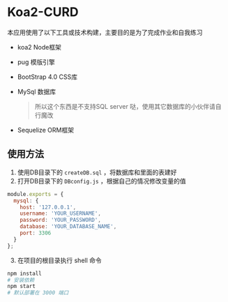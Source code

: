 # Koa2-CURD

本应用使用了以下工具或技术构建，主要目的是为了完成作业和自我练习

+ koa2 Node框架

+ pug 模版引擎

+ BootStrap 4.0 CSS库

+ MySql 数据库

  > 所以这个东西是不支持SQL server 哒，使用其它数据库的小伙伴请自行魔改

+ Sequelize ORM框架

## 使用方法

1. 使用DB目录下的 `createDB.sql` ，将数据库和里面的表建好
2. 打开DB目录下的 `DBconfig.js` ，根据自己的情况修改变量的值

```javascript
module.exports = {
  mysql: {
    host: '127.0.0.1',
    username: 'YOUR_USERNAME',
    password: 'YOUR_PASSWORD',
    database: 'YOUR_DATABASE_NAME',
    port: 3306
  }
};
```

3. 在项目的根目录执行 shell 命令

```Bash
npm install
# 安装依赖
npm start
# 默认部署在 3000 端口
```

